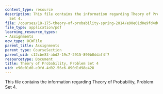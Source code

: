 ```yaml
---
content_type: resource
description: This file contains the information regarding Theory of Probability, Problem
  Set 4.
file: /courses/18-175-theory-of-probability-spring-2014/e90e01d0e9fd4d0256c6090d1d98e428_MIT18_175S14_ProblemSet4.pdf
file_type: application/pdf
learning_resource_types:
- Assignments
ocw_type: OCWFile
parent_title: Assignments
parent_type: CourseSection
parent_uid: c12cbe83-abd2-19c7-2915-890b0ddaf4f7
resourcetype: Document
title: Theory of Probability, Problem Set 4
uid: e90e01d0-e9fd-4d02-56c6-090d1d98e428
---
```

This file contains the information regarding Theory of Probability, Problem Set 4.

